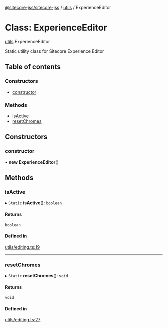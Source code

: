 [@sitecore-jss/sitecore-jss](../README.md) / [utils](../modules/utils.md) / ExperienceEditor

# Class: ExperienceEditor

[utils](../modules/utils.md).ExperienceEditor

Static utility class for Sitecore Experience Editor

## Table of contents

### Constructors

- [constructor](utils.ExperienceEditor.md#constructor)

### Methods

- [isActive](utils.ExperienceEditor.md#isactive)
- [resetChromes](utils.ExperienceEditor.md#resetchromes)

## Constructors

### constructor

• **new ExperienceEditor**()

## Methods

### isActive

▸ `Static` **isActive**(): `boolean`

#### Returns

`boolean`

#### Defined in

[utils/editing.ts:19](https://github.com/Sitecore/jss/blob/4cefcb5a/packages/sitecore-jss/src/utils/editing.ts#L19)

___

### resetChromes

▸ `Static` **resetChromes**(): `void`

#### Returns

`void`

#### Defined in

[utils/editing.ts:27](https://github.com/Sitecore/jss/blob/4cefcb5a/packages/sitecore-jss/src/utils/editing.ts#L27)
